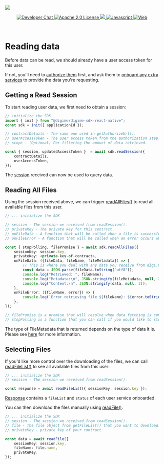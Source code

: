 ![](https://securedownloads.digi.me/partners/digime/SDKReadmeBanner.png)
<p align="center">
    <a href="https://developers.digi.me/slack/join">
        <img src="https://img.shields.io/badge/chat-slack-blueviolet.svg" alt="Developer Chat">
    </a>
    <a href="LICENSE">
        <img src="https://img.shields.io/badge/license-apache 2.0-blue.svg" alt="Apache 2.0 License">
    </a>
    <a href="#">
    	<img src="https://img.shields.io/badge/build-passing-brightgreen.svg">
    </a>
    <a href="https://www.javascript.com/">
        <img src="https://img.shields.io/badge/language-javascript-fcdc00.svg" alt="Javascript">
    </a>
    <a href="https://developers.digi.me/">
        <img src="https://img.shields.io/badge/web-digi.me-red.svg" alt="Web">
    </a>
</p>

<br>

# Reading data

Before data can be read, we should already have a user access token for this user.

If not, you'll need to [authorize them](./authorize.html) first, and ask them to [onboard any extra services](./onboard.html) to provide the data you're requesting.


## Getting a Read Session
To start reading user data, we first need to obtain a session:

```typescript
// initialize the SDK
import { init } from "@digime/digime-sdk-react-native";
const sdk = init({ applicationId });

// contractDetails - The same one used in getAuthorizeUrl().
// userAccessToken - The user access token from the authorization step.
// scope - (Optional) For filtering the amount of data retrieved.

const { session, updatedAccessToken }  = await sdk.readSession({
    contractDetails,
    userAccessToken,
});
```

The [session](../../interfaces/types.session.html) received can now be used to query data.

## Reading All Files
Using the session received above, we can trigger [readAllFiles()](../../interfaces/sdk.digimesdk.html#readallfiles) to read all available files from this user.

```typescript
// ... initialize the SDK

// session - The session we received from readSession().
// privateKey - The private key for this contract.
// onFileData - A function that will be called when a file is successfully downloaded.
// onFileError - A function that will be called when an error occurs when downloading a file.

const { stopPolling, filePromise } = await sdk.readAllFiles({
    sessionKey: session.key,
    privateKey: <private-key-of-contract>,
    onFileData: ({fileData, fileName, fileMetadata}) => {
        // This is where you deal with any data you receive from digi.me,
        const data = JSON.parse(fileData.toString("utf8"));
        console.log("Retrieved: ", fileName);
        console.log("Metadata:\n", JSON.stringify(fileMetadata, null, 2));
        console.log("Content:\n", JSON.stringify(data, null, 2));
    },
    onFileError: ({fileName, error}) => {
        console.log(`Error retrieving file ${fileName}: ${error.toString()}`);
    },
});

// filePromise is a promise that will resolve when data fetching is complete.
// stopPolling is a function that you can call if you would like to stop the process when it's still running.
```
The type of FileMetadata that is returned depends on the type of data it is. Please see [here](./read/file-meta.html) for more information.

## Selecting Files
If you'd like more control over the downloading of the files, we can call [readFileList()](../../interfaces/sdk.digimesdk.html#readallfiles) to see all available files from this user:

```typescript
// ... initialize the SDK
// session - The session we received from readSession().

const response = await readFileList({ sessionKey: session.key });
```

[Response](../../interfaces/types.readfilelistresponse.html) contains a `fileList` and `status` of each user service onboarded.

You can then download the files manually using [readFile()](../../interfaces/sdk.digimesdk.html#readfile).

```typescript
// ... initialize the SDK
// session - The session we received from readSession().
// file - The file object from getFileList() that you want to download.
// privateKey - private key of your contract.

const data = await readFile({
    sessionKey: session.key,
    fileName: file.name,
    privateKey,
});
```
